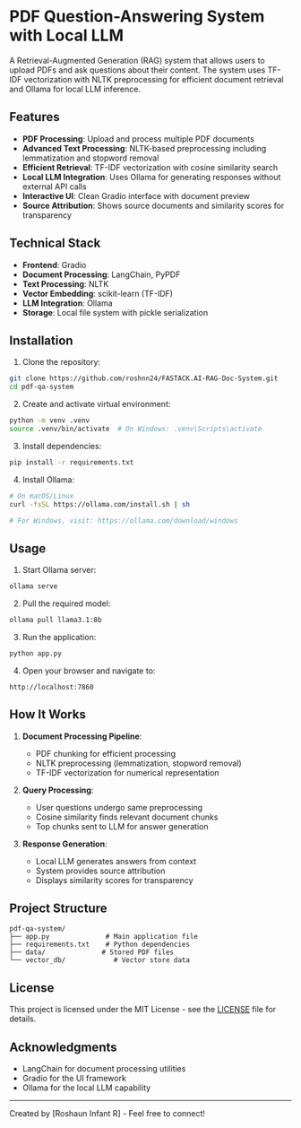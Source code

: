 # PDF Question-Answering System with Local LLM

A Retrieval-Augmented Generation (RAG) system that allows users to upload PDFs and ask questions about their content. The system uses TF-IDF vectorization with NLTK preprocessing for efficient document retrieval and Ollama for local LLM inference.

## Features

- **PDF Processing**: Upload and process multiple PDF documents
- **Advanced Text Processing**: NLTK-based preprocessing including lemmatization and stopword removal
- **Efficient Retrieval**: TF-IDF vectorization with cosine similarity search
- **Local LLM Integration**: Uses Ollama for generating responses without external API calls
- **Interactive UI**: Clean Gradio interface with document preview
- **Source Attribution**: Shows source documents and similarity scores for transparency

## Technical Stack

- **Frontend**: Gradio
- **Document Processing**: LangChain, PyPDF
- **Text Processing**: NLTK
- **Vector Embedding**: scikit-learn (TF-IDF)
- **LLM Integration**: Ollama
- **Storage**: Local file system with pickle serialization

## Installation

1. Clone the repository:
```bash
git clone https://github.com/roshnn24/FASTACK.AI-RAG-Doc-System.git
cd pdf-qa-system
```

2. Create and activate virtual environment:
```bash
python -m venv .venv
source .venv/bin/activate  # On Windows: .venv\Scripts\activate
```

3. Install dependencies:
```bash
pip install -r requirements.txt
```

4. Install Ollama:
```bash
# On macOS/Linux
curl -fsSL https://ollama.com/install.sh | sh

# For Windows, visit: https://ollama.com/download/windows
```

## Usage

1. Start Ollama server:
```bash
ollama serve
```

2. Pull the required model:
```bash
ollama pull llama3.1:8b
```

3. Run the application:
```bash
python app.py
```

4. Open your browser and navigate to:
```
http://localhost:7860
```

## How It Works

1. **Document Processing Pipeline**:
   - PDF chunking for efficient processing
   - NLTK preprocessing (lemmatization, stopword removal)
   - TF-IDF vectorization for numerical representation

2. **Query Processing**:
   - User questions undergo same preprocessing
   - Cosine similarity finds relevant document chunks
   - Top chunks sent to LLM for answer generation

3. **Response Generation**:
   - Local LLM generates answers from context
   - System provides source attribution
   - Displays similarity scores for transparency

## Project Structure

```
pdf-qa-system/
├── app.py              # Main application file
├── requirements.txt    # Python dependencies
├── data/              # Stored PDF files
└── vector_db/            # Vector store data
```


## License

This project is licensed under the MIT License - see the [LICENSE](LICENSE) file for details.

## Acknowledgments

- LangChain for document processing utilities
- Gradio for the UI framework
- Ollama for the local LLM capability

---
Created by [Roshaun Infant R] - Feel free to connect!

